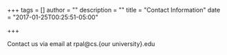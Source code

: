 +++
tags = []
author = ""
description = ""
title = "Contact Information"
date = "2017-01-25T00:25:51-05:00"

+++

Contact us via email at rpal@cs.{our university}.edu
